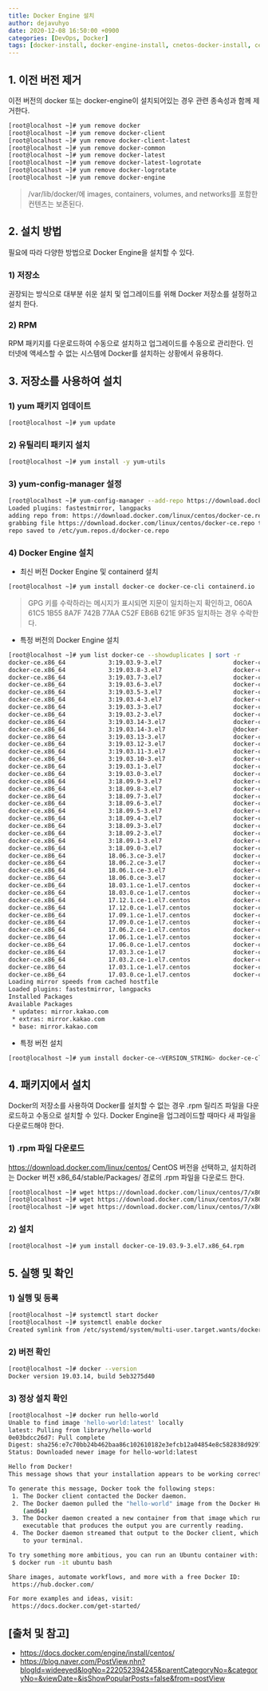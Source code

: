 ```yaml
---
title: Docker Engine 설치
author: dejavuhyo
date: 2020-12-08 16:50:00 +0900
categories: [DevOps, Docker]
tags: [docker-install, docker-engine-install, cnetos-docker-install, centos-docker, docker, docker-설치, 도커-설치, 도커-엔진-설치]
---
```


## 1. 이전 버전 제거
이전 버전의 docker 또는 docker-engine이 설치되어있는 경우 관련 종속성과 함께 제거한다.

```bash
[root@localhost ~]# yum remove docker
[root@localhost ~]# yum remove docker-client
[root@localhost ~]# yum remove docker-client-latest
[root@localhost ~]# yum remove docker-common
[root@localhost ~]# yum remove docker-latest
[root@localhost ~]# yum remove docker-latest-logrotate
[root@localhost ~]# yum remove docker-logrotate
[root@localhost ~]# yum remove docker-engine
```

> /var/lib/docker/에 images, containers, volumes, and networks를 포함한 컨텐츠는 보존된다.

## 2. 설치 방법
필요에 따라 다양한 방법으로 Docker Engine을 설치할 수 있다.

### 1) 저장소
권장되는 방식으로 대부분 쉬운 설치 및 업그레이드를 위해 Docker 저장소를 설정하고 설치 한다.

### 2) RPM
RPM 패키지를 다운로드하여 수동으로 설치하고 업그레이드를 수동으로 관리한다. 인터넷에 액세스할 수 없는 시스템에 Docker를 설치하는 상황에서 유용하다.

## 3. 저장소를 사용하여 설치

### 1) yum 패키지 업데이트

```bash
[root@localhost ~]# yum update
```

### 2) 유틸리티 패키지 설치

```bash
[root@localhost ~]# yum install -y yum-utils
```

### 3) yum-config-manager 설정

```bash
[root@localhost ~]# yum-config-manager --add-repo https://download.docker.com/linux/centos/docker-ce.repo
Loaded plugins: fastestmirror, langpacks
adding repo from: https://download.docker.com/linux/centos/docker-ce.repo
grabbing file https://download.docker.com/linux/centos/docker-ce.repo to /etc/yum.repos.d/docker-ce.repo
repo saved to /etc/yum.repos.d/docker-ce.repo
```

### 4) Docker Engine 설치

* 최신 버전 Docker Engine 및 containerd 설치

```bash
[root@localhost ~]# yum install docker-ce docker-ce-cli containerd.io
```

> GPG 키를 수락하라는 메시지가 표시되면 지문이 일치하는지 확인하고, 060A 61C5 1B55 8A7F 742B 77AA C52F EB6B 621E 9F35 일치하는 경우 수락한다.

* 특정 버전의 Docker Engine 설치

```bash
[root@localhost ~]# yum list docker-ce --showduplicates | sort -r
docker-ce.x86_64            3:19.03.9-3.el7                    docker-ce-stable 
docker-ce.x86_64            3:19.03.8-3.el7                    docker-ce-stable 
docker-ce.x86_64            3:19.03.7-3.el7                    docker-ce-stable 
docker-ce.x86_64            3:19.03.6-3.el7                    docker-ce-stable 
docker-ce.x86_64            3:19.03.5-3.el7                    docker-ce-stable 
docker-ce.x86_64            3:19.03.4-3.el7                    docker-ce-stable 
docker-ce.x86_64            3:19.03.3-3.el7                    docker-ce-stable 
docker-ce.x86_64            3:19.03.2-3.el7                    docker-ce-stable 
docker-ce.x86_64            3:19.03.14-3.el7                   docker-ce-stable 
docker-ce.x86_64            3:19.03.14-3.el7                   @docker-ce-stable
docker-ce.x86_64            3:19.03.13-3.el7                   docker-ce-stable 
docker-ce.x86_64            3:19.03.12-3.el7                   docker-ce-stable 
docker-ce.x86_64            3:19.03.11-3.el7                   docker-ce-stable 
docker-ce.x86_64            3:19.03.10-3.el7                   docker-ce-stable 
docker-ce.x86_64            3:19.03.1-3.el7                    docker-ce-stable 
docker-ce.x86_64            3:19.03.0-3.el7                    docker-ce-stable 
docker-ce.x86_64            3:18.09.9-3.el7                    docker-ce-stable 
docker-ce.x86_64            3:18.09.8-3.el7                    docker-ce-stable 
docker-ce.x86_64            3:18.09.7-3.el7                    docker-ce-stable 
docker-ce.x86_64            3:18.09.6-3.el7                    docker-ce-stable 
docker-ce.x86_64            3:18.09.5-3.el7                    docker-ce-stable 
docker-ce.x86_64            3:18.09.4-3.el7                    docker-ce-stable 
docker-ce.x86_64            3:18.09.3-3.el7                    docker-ce-stable 
docker-ce.x86_64            3:18.09.2-3.el7                    docker-ce-stable 
docker-ce.x86_64            3:18.09.1-3.el7                    docker-ce-stable 
docker-ce.x86_64            3:18.09.0-3.el7                    docker-ce-stable 
docker-ce.x86_64            18.06.3.ce-3.el7                   docker-ce-stable 
docker-ce.x86_64            18.06.2.ce-3.el7                   docker-ce-stable 
docker-ce.x86_64            18.06.1.ce-3.el7                   docker-ce-stable 
docker-ce.x86_64            18.06.0.ce-3.el7                   docker-ce-stable 
docker-ce.x86_64            18.03.1.ce-1.el7.centos            docker-ce-stable 
docker-ce.x86_64            18.03.0.ce-1.el7.centos            docker-ce-stable 
docker-ce.x86_64            17.12.1.ce-1.el7.centos            docker-ce-stable 
docker-ce.x86_64            17.12.0.ce-1.el7.centos            docker-ce-stable 
docker-ce.x86_64            17.09.1.ce-1.el7.centos            docker-ce-stable 
docker-ce.x86_64            17.09.0.ce-1.el7.centos            docker-ce-stable 
docker-ce.x86_64            17.06.2.ce-1.el7.centos            docker-ce-stable 
docker-ce.x86_64            17.06.1.ce-1.el7.centos            docker-ce-stable 
docker-ce.x86_64            17.06.0.ce-1.el7.centos            docker-ce-stable 
docker-ce.x86_64            17.03.3.ce-1.el7                   docker-ce-stable 
docker-ce.x86_64            17.03.2.ce-1.el7.centos            docker-ce-stable 
docker-ce.x86_64            17.03.1.ce-1.el7.centos            docker-ce-stable 
docker-ce.x86_64            17.03.0.ce-1.el7.centos            docker-ce-stable 
Loading mirror speeds from cached hostfile
Loaded plugins: fastestmirror, langpacks
Installed Packages
Available Packages
 * updates: mirror.kakao.com
 * extras: mirror.kakao.com
 * base: mirror.kakao.com
```

* 특정 버전 설치

```bash
[root@localhost ~]# yum install docker-ce-<VERSION_STRING> docker-ce-cli-<VERSION_STRING> containerd.io
```

## 4. 패키지에서 설치
Docker의 저장소를 사용하여 Docker를 설치할 수 없는 경우 .rpm 릴리즈 파일을 다운로드하고 수동으로 설치할 수 있다. Docker Engine을 업그레이드할 때마다 새 파일을 다운로드해야 한다.

### 1) .rpm 파일 다운로드
<https://download.docker.com/linux/centos/> CentOS 버전을 선택하고, 설치하려는 Docker 버전 x86_64/stable/Packages/ 경로의 .rpm 파일을 다운로드 한다.

```bash
[root@localhost ~]# wget https://download.docker.com/linux/centos/7/x86_64/stable/Packages/containerd.io-1.3.9-3.1.el7.x86_64.rpm
[root@localhost ~]# wget https://download.docker.com/linux/centos/7/x86_64/stable/Packages/docker-ce-19.03.9-3.el7.x86_64.rpm
[root@localhost ~]# wget https://download.docker.com/linux/centos/7/x86_64/stable/Packages/docker-ce-cli-19.03.9-3.el7.x86_64.rpm
```

### 2) 설치

```bash
[root@localhost ~]# yum install docker-ce-19.03.9-3.el7.x86_64.rpm
```

## 5. 실행 및 확인

### 1) 실행 및 등록

```bash
[root@localhost ~]# systemctl start docker
[root@localhost ~]# systemctl enable docker
Created symlink from /etc/systemd/system/multi-user.target.wants/docker.service to /usr/lib/systemd/system/docker.service.
```

### 2) 버전 확인

```bash
[root@localhost ~]# docker --version
Docker version 19.03.14, build 5eb3275d40
```

### 3) 정상 설치 확인

```bash
[root@localhost ~]# docker run hello-world
Unable to find image 'hello-world:latest' locally
latest: Pulling from library/hello-world
0e03bdcc26d7: Pull complete 
Digest: sha256:e7c70bb24b462baa86c102610182e3efcb12a04854e8c582838d92970a09f323
Status: Downloaded newer image for hello-world:latest

Hello from Docker!
This message shows that your installation appears to be working correctly.

To generate this message, Docker took the following steps:
 1. The Docker client contacted the Docker daemon.
 2. The Docker daemon pulled the "hello-world" image from the Docker Hub.
    (amd64)
 3. The Docker daemon created a new container from that image which runs the
    executable that produces the output you are currently reading.
 4. The Docker daemon streamed that output to the Docker client, which sent it
    to your terminal.

To try something more ambitious, you can run an Ubuntu container with:
 $ docker run -it ubuntu bash

Share images, automate workflows, and more with a free Docker ID:
 https://hub.docker.com/

For more examples and ideas, visit:
 https://docs.docker.com/get-started/
```

## [출처 및 참고]
* <https://docs.docker.com/engine/install/centos/>
* <https://blog.naver.com/PostView.nhn?blogId=wideeyed&logNo=222052394245&parentCategoryNo=&categoryNo=&viewDate=&isShowPopularPosts=false&from=postView>
